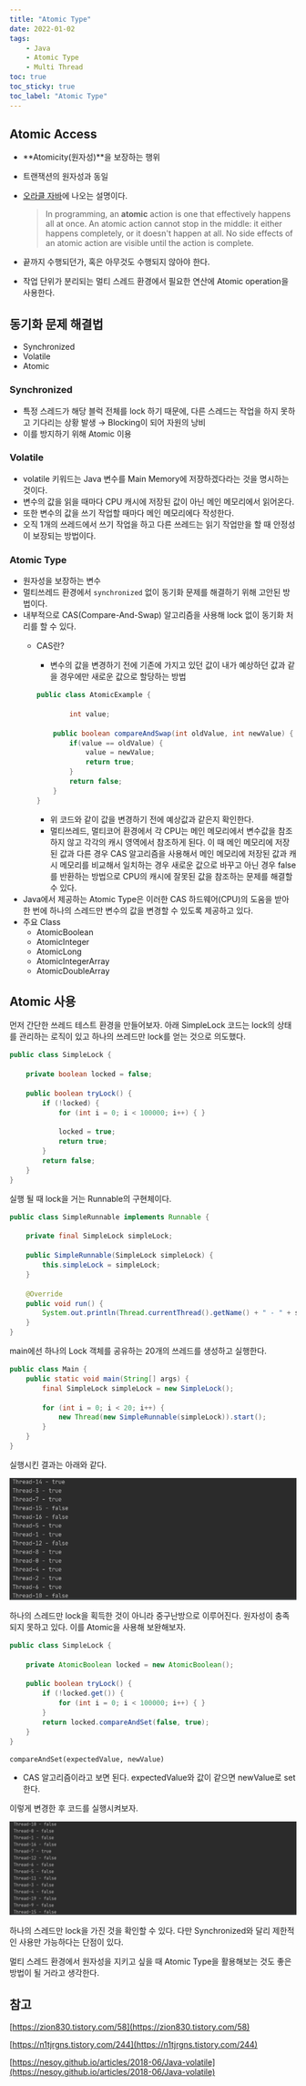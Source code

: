 ```yaml
---
title: "Atomic Type"
date: 2022-01-02
tags:
    - Java
    - Atomic Type
    - Multi Thread
toc: true
toc_sticky: true
toc_label: "Atomic Type"
---
```


## **Atomic Access**

- **Atomicity(원자성)**을 보장하는 행위
- 트랜잭션의 원자성과 동일
- [오라클 자바](https://docs.oracle.com/javase/tutorial/essential/concurrency/atomic.html)에 나오는 설명이다.
    
    > In programming, an **atomic** action is one that effectively happens all at once.
    An atomic action cannot stop in the middle: it either happens completely, or it doesn't happen at all. No side effects of an atomic action are visible until the action is complete.
    
- 끝까지 수행되던가, 혹은 아무것도 수행되지 않아야 한다.
- 작업 단위가 분리되는 멀티 스레드 환경에서 필요한 연산에 Atomic operation을 사용한다.

## 동기화 문제 해결법

- Synchronized
- Volatile
- Atomic

### Synchronized

- 특정 스레드가 해당 블럭 전체를 lock 하기 때문에, 다른 스레드는 작업을 하지 못하고 기다리는 상황 발생 → Blocking이 되어 자원의 낭비
- 이를 방지하기 위해 Atomic 이용

### Volatile

- volatile 키워드는 Java 변수를 Main Memory에 저장하겠다라는 것을 명시하는 것이다.
- 변수의 값을 읽을 때마다 CPU 캐시에 저장된 값이 아닌 메인 메모리에서 읽어온다.
- 또한 변수의 값을 쓰기 작업할 때마다 메인 메모리에다 작성한다.
- 오직 1개의 쓰레드에서 쓰기 작업을 하고 다른 쓰레드는 읽기 작업만을 할 때 안정성이 보장되는 방법이다.

### **Atomic Type**

- 원자성을 보장하는 변수
- 멀티쓰레드 환경에서 `synchronized` 없이  동기화 문제를 해결하기 위해 고안된 방법이다.
- 내부적으로 CAS(Compare-And-Swap) 알고리즘을 사용해 lock 없이 동기화 처리를 할 수 있다.
    - CAS란?
        - 변수의 값을 변경하기 전에 기존에 가지고 있던 값이 내가 예상하던 값과 같을 경우에만 새로운 값으로 할당하는 방법
        
        ```java
        public class AtomicExample {
            
        		int value;
            
            public boolean compareAndSwap(int oldValue, int newValue) {
                if(value == oldValue) {
                    value = newValue;
                    return true;
                }
                return false;
            }
        }
        ```
        
        - 위 코드와 같이 값을 변경하기 전에 예상값과 같은지 확인한다.
        - 멀티쓰레드, 멀티코어 환경에서 각 CPU는 메인 메모리에서 변수값을 참조하지 않고 각각의 캐시 영역에서 참조하게 된다. 이 때 메인 메모리에 저장된 값과 다른 경우 CAS 알고리즘을 사용해서 메인 메모리에 저장된 값과 캐시 메모리를 비교해서 일치하는 경우 새로운 값으로 바꾸고 아닌 경우 false를 반환하는 방법으로 CPU의 캐시에 잘못된 값을 참조하는 문제를 해결할 수 있다.
- Java에서 제공하는 Atomic Type은 이러한 CAS 하드웨어(CPU)의 도움을 받아 한 번에 하나의 스레드만 변수의 값을 변경할 수 있도록 제공하고 있다.
- 주요 Class
    - AtomicBoolean
    - AtomicInteger
    - AtomicLong
    - AtomicIntegerArray
    - AtomicDoubleArray

## **Atomic 사용**

먼저 간단한 쓰레드 테스트 환경을 만들어보자. 아래 SimpleLock 코드는 lock의 상태를 관리하는 로직이 있고 하나의 쓰레드만 lock를 얻는 것으로 의도했다.

```java
public class SimpleLock {

    private boolean locked = false;

    public boolean tryLock() {
        if (!locked) {
            for (int i = 0; i < 100000; i++) { }

            locked = true;
            return true;
        }
        return false;
    }
}
```

실행 될 때 lock을 거는 Runnable의 구현체이다.

```java
public class SimpleRunnable implements Runnable {

    private final SimpleLock simpleLock;

    public SimpleRunnable(SimpleLock simpleLock) {
        this.simpleLock = simpleLock;
    }

    @Override
    public void run() {
        System.out.println(Thread.currentThread().getName() + " - " + simpleLock.tryLock());
    }
}
```

main에선 하나의 Lock 객체를 공유하는 20개의 쓰레드를 생성하고 실행한다.

```java
public class Main {
    public static void main(String[] args) {
        final SimpleLock simpleLock = new SimpleLock(); 

        for (int i = 0; i < 20; i++) {
            new Thread(new SimpleRunnable(simpleLock)).start();
        }
    }
}
```

실행시킨 결과는 아래와 같다.

![Untitled](/assets/image/atomictype/AtomicType1.png)

하나의 스레드만 lock을 획득한 것이 아니라 중구난방으로 이루어진다. 원자성이 충족되지 못하고 있다. 이를 Atomic을 사용해 보완해보자.

```java
public class SimpleLock {

    private AtomicBoolean locked = new AtomicBoolean();

    public boolean tryLock() {
        if (!locked.get()) {
            for (int i = 0; i < 100000; i++) { }
        }
        return locked.compareAndSet(false, true);
    }
}
```

`compareAndSet(expectedValue, newValue)` 

- CAS 알고리즘이라고 보면 된다. expectedValue와 값이 같으면 newValue로 set한다.

이렇게 변경한 후 코드를 실행시켜보자.

![Untitled](/assets/image/atomictype/AtomicType2.png)

하나의 스레드만 lock을 가진 것을 확인할 수 있다. 다만 Synchronized와 달리 제한적인 사용만 가능하다는 단점이 있다.

멀티 스레드 환경에서 원자성을 지키고 싶을 때 Atomic Type을 활용해보는 것도 좋은 방법이 될 거라고 생각한다.

## 참고

[https://zion830.tistory.com/58](https://zion830.tistory.com/58)

[https://n1tjrgns.tistory.com/244](https://n1tjrgns.tistory.com/244)

[https://nesoy.github.io/articles/2018-06/Java-volatile](https://nesoy.github.io/articles/2018-06/Java-volatile)